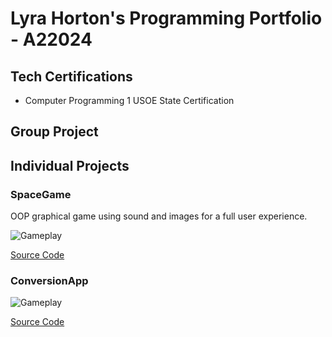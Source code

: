 # Lyra Horton's Programming Portfolio - A22024

## Tech Certifications
* Computer Programming 1 USOE State Certification


## Group Project

## Individual Projects

### SpaceGame
OOP graphical game using sound and images for a full user experience.

![Gameplay]()

[Source Code]()

### ConversionApp

![Gameplay](https://github.com/lyraeho/Programming-Portfolio/assets/142616800/93e3268e-43a2-431a-9bcb-313c976e0e5a)

[Source Code]()
